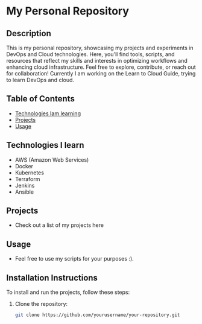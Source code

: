 # My Personal Repository

## Description
This is my personal repository, showcasing my projects and experiments in DevOps and Cloud technologies. Here, you'll find tools, scripts, and resources that reflect my skills and interests in optimizing workflows and enhancing cloud infrastructure. Feel free to explore, contribute, or reach out for collaboration! Currently I am working on the Learn to Cloud Guide, trying to learn DevOps and cloud.

## Table of Contents
- [Technologies Iam learning](#technologies-used)
- [Projects](#projects)
- [Usage](#usage)

## Technologies I learn
- AWS (Amazon Web Services)
- Docker
- Kubernetes
- Terraform
- Jenkins
- Ansible

## Projects
- Check out a list of my projects here

## Usage
- Feel free to use my scripts for your purposes :). 



## Installation Instructions
To install and run the projects, follow these steps:
1. Clone the repository:
   ```bash
   git clone https://github.com/yourusername/your-repository.git
